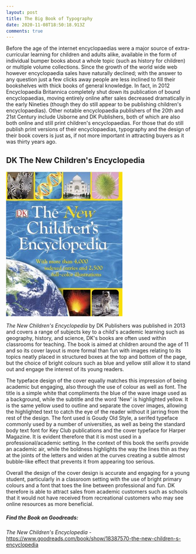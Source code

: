 ```yaml
---
layout: post
title: The Big Book of Typography
date: 2020-11-08T18:50:18.913Z
comments: true
---
```

Before the age of the internet encyclopaedias were a major source of extra-curricular learning for children and adults alike, available in the form of individual bumper books about a whole topic (such as history for children) or multiple volume collections. Since the growth of the world wide web however encyclopaedia sales have naturally declined; with the answer to any question just a few clicks away people are less inclined to fill their bookshelves with thick books of general knowledge. In fact, in 2012 Encyclopaedia Britannica completely shut down its publication of bound encyclopaedias, moving entirely online after sales decreased dramatically in the early Nineties (though they do still appear to be publishing children's encyclopaedias). Other notable encyclopaedia publishers of the 20th and 21st Century include Usborne and DK Publishers, both of which are also both online and still print children's encyclopaedias. For those that do still publish print versions of their encyclopaedias, typography and the design of their book covers is just as, if not more important in attracting buyers as it was thirty years ago. 

## DK The New Children's Encyclopedia

![](../uploads/dk-the-new-children-s-encyclopaedia.jpg)

*The New Children's Encyclopedia* by DK Publishers was published in 2013 and covers a range of subjects key to a child's academic learning such as geography, history, and science, DK's books are often used within classrooms for teaching. The book is aimed at children around the age of 11 and so its cover layout is more formal than fun with images relating to its topics neatly placed in structured boxes at the top and bottom of the page, but the choice of bright colours such as blue and yellow still allow it to stand out and engage the interest of its young readers. 

The typeface design of the cover equally matches this impression of being academic but engaging, also through the use of colour as well as font. The title is a simple white that compliments the blue of the wave image used as a background, while the subtitle and the word 'New' is highlighted yellow. It is the same yellow used to outline and separate the cover images, allowing the highlighted  text to catch the eye of the reader without it jarring from the rest of the design. The font used is Goudy Old Style, a serifed typeface commonly used by a number of universities, as well as being the standard body text font for Key Club publications and the cover typeface for Harper Magazine. It is evident therefore that it is most used in a professional/academic setting. In the context of this book the serifs provide an academic air, while the boldness highlights the way the lines thin as they at the joints of the letters and widen at the curves creating a subtle almost bubble-like effect that prevents it from appearing too serious.

Overall the design of the cover design is accurate and engaging for a young student, particularly in a classroom setting with the use of bright primary colours and a font that toes the line between professional and fun. DK therefore is able to attract sales from academic customers such as schools that it would not have received from recreational customers who may see online resources as more beneficial.

##### Find the Book on Goodreads:

*The New Children's Encyclopedia -* <https://www.goodreads.com/book/show/18387570-the-new-children-s-encyclopedia>